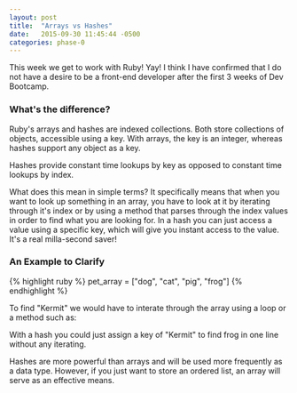 ```yaml
---
layout: post
title:  "Arrays vs Hashes"
date:   2015-09-30 11:45:44 -0500
categories: phase-0
---
```


This week we get to work with Ruby!  Yay!  I think I have confirmed that I do not have a desire to be a front-end developer after the first 3 weeks of Dev Bootcamp.
    
     
### What's the difference?
    
Ruby's arrays and hashes are indexed collections. Both store collections of objects, accessible using a key. With arrays, the key is an integer, whereas hashes support any object as a key.

Hashes provide constant time lookups by key as opposed to constant time lookups by index.

What does this mean in simple terms?  It specifically means that when you want to look up something in an array, you have to look at it by iterating through it's index or by using a method that parses through the index values in order to find what you are looking for. In a hash you can just access a value using a specific key, which will give you instant access to the value.  It's a real milla-second saver!  
    
### An Example to Clarify

{% highlight ruby %}
pet_array = ["dog", "cat", "pig", "frog"]
{% endhighlight %}

To find "Kermit" we would have to interate through the array using a loop or a method such as:    

With a hash you could just assign a key of "Kermit" to find frog in one line without any iterating. 

Hashes are more powerful than arrays and will be used more frequently as a data type. However, if you just want to store an ordered list, an array will serve as an effective means.
